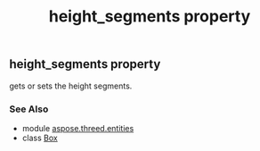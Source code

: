 ﻿---
title: height_segments property
second_title: Aspose.3D for Python via .NET API References
description: 
type: docs
weight: 130
url: /python-net/aspose.threed.entities/box/height_segments/
is_root: false
---

## height_segments property


gets or sets the height segments.

### See Also
* module [aspose.threed.entities](../../)
* class [Box](/3d/python-net/aspose.threed.entities/box)
